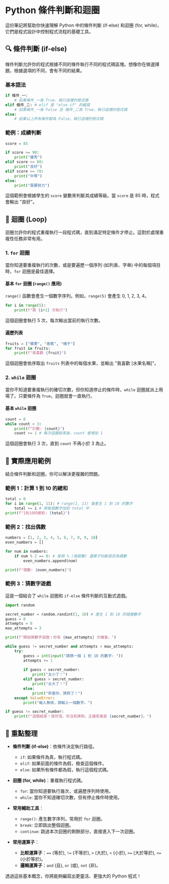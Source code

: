 # Python 條件判斷和迴圈

這份筆記將幫助你快速理解 Python 中的條件判斷 (if-else) 和迴圈 (for, while)，它們是程式設計中控制程式流程的基礎工具。

## 🔍 條件判斷 (if-else)

條件判斷允許你的程式根據不同的條件執行不同的程式碼區塊。想像你在做選擇題，根據選項的不同，會有不同的結果。

### 基本語法

```python
if 條件_一:
    # 如果條件_一為 True，執行這裡的程式碼
elif 條件_二: # elif 是 "else if" 的縮寫
    # 如果條件_一為 False 且 條件_二為 True，執行這裡的程式碼
else:
    # 如果以上所有條件都為 False，執行這裡的程式碼
```

### 範例：成績判斷

```python
score = 85

if score >= 90:
    print("優秀")
elif score >= 80:
    print("良好")
elif score >= 70:
    print("中等")
else:
    print("需要努力")
```

這個範例會根據學生的 `score` 變數來判斷其成績等級。當 `score` 是 85 時，程式會輸出 "良好"。

## 🔄 迴圈 (Loop)

迴圈允許你的程式重複執行一段程式碼，直到滿足特定條件才停止。這對於處理重複性任務非常有用。

### 1. `for` 迴圈

當你知道要重複執行的次數，或是要遍歷一個序列 (如列表、字串) 中的每個項目時，`for` 迴圈是最佳選擇。

#### 基本 `for` 迴圈 (`range()` 應用)

`range()` 函數會產生一個數字序列。例如，`range(5)` 會產生 0, 1, 2, 3, 4。

```python
for i in range(5):
    print(f"第 {i+1} 次執行")
```

這個迴圈會執行 5 次，每次輸出當前的執行次數。

#### 遍歷列表

```python
fruits = ["蘋果", "香蕉", "橘子"]
for fruit in fruits:
    print(f"我喜歡 {fruit}")
```

這個迴圈會依序取出 `fruits` 列表中的每個水果，並輸出 "我喜歡 [水果名稱]"。

### 2. `while` 迴圈

當你不知道要重複執行的確切次數，但你知道停止的條件時，`while` 迴圈就派上用場了。只要條件為 `True`，迴圈就會一直執行。

#### 基本 `while` 迴圈

```python
count = 0
while count < 3:
    print(f"計數: {count}")
    count += 1 # 每次迴圈結束後，count 會增加 1
```

這個迴圈會執行 3 次，直到 `count` 不再小於 3 為止。

## 🎯 實際應用範例

結合條件判斷和迴圈，你可以解決更複雜的問題。

### 範例 1：計算 1 到 10 的總和

```python
total = 0
for i in range(1, 11): # range(1, 11) 會產生 1 到 10 的數字
    total += i # 將每個數字加到 total 中
print(f"1到10的總和: {total}")
```

### 範例 2：找出偶數

```python
numbers = [1, 2, 3, 4, 5, 6, 7, 8, 9, 10]
even_numbers = []

for num in numbers:
    if num % 2 == 0: # 使用 % (取餘數) 運算子判斷是否為偶數
        even_numbers.append(num)

print(f"偶數: {even_numbers}")
```

### 範例 3：猜數字遊戲

這是一個結合了 `while` 迴圈和 `if-else` 條件判斷的互動式遊戲。

```python
import random

secret_number = random.randint(1, 10) # 產生 1 到 10 的隨機數字
guess = 0
attempts = 0
max_attempts = 3

print(f"開始猜數字遊戲！你有 {max_attempts} 次機會。")

while guess != secret_number and attempts < max_attempts:
    try:
        guess = int(input("請猜一個 1 到 10 的數字: "))
        attempts += 1
        
        if guess < secret_number:
            print("太小了！")
        elif guess > secret_number:
            print("太大了！")
        else:
            print("恭喜你，猜對了！")
    except ValueError:
        print("輸入無效，請輸入一個數字。")

if guess != secret_number:
    print(f"遊戲結束！很可惜，你沒有猜對。正確答案是 {secret_number}。")
```

## 📝 重點整理

*   **條件判斷 (if-else)**：依條件決定執行路徑。
    *   `if`: 如果條件為真，執行程式碼。
    *   `elif`: 如果前面的條件為假，檢查這個條件。
    *   `else`: 如果所有條件都為假，執行這個程式碼。

*   **迴圈 (for, while)**：重複執行程式碼。
    *   `for`: 當你知道要執行幾次，或遍歷序列時使用。
    *   `while`: 當你不知道確切次數，但有停止條件時使用。

*   **常用輔助工具**：
    *   `range()`: 產生數字序列，常用於 `for` 迴圈。
    *   `break`: 立即跳出整個迴圈。
    *   `continue`: 跳過本次迴圈的剩餘部分，直接進入下一次迴圈。

*   **常用運算子**：
    *   **比較運算子**：`==` (等於), `!=` (不等於), `>` (大於), `<` (小於), `>=` (大於等於), `<=` (小於等於)。
    *   **邏輯運算子**：`and` (且), `or` (或), `not` (非)。

透過這些基本概念，你將能夠編寫出更靈活、更強大的 Python 程式！